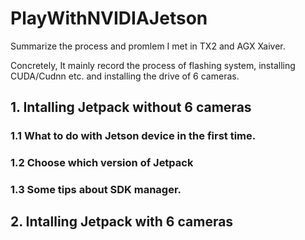 # PlayWithNVIDIAJetson
Summarize the process and promlem I met in TX2 and AGX  Xaiver.

Concretely, It mainly record the process of flashing system, installing CUDA/Cudnn etc. and installing the drive of 6 cameras.

## 1. Intalling Jetpack without 6 cameras
### 1.1 What to do with Jetson device in the first time.
### 1.2 Choose which version of Jetpack
### 1.3 Some tips about SDK manager.
## 2. Intalling Jetpack with 6 cameras
